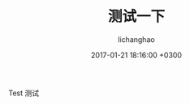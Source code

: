 ﻿---
layout:     post
title:      "测试一下"
subtitle:   ""
date:       2017-01-21 18:16:00 +0300
author:     "lichanghao"
header-img: "img/post-sample-image.jpg"
header-mask: 0.3
catalog:    true
tags:
    - 测试
---

Test
测试